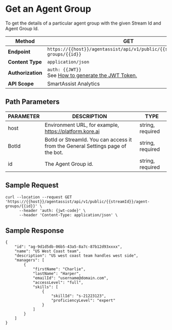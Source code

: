 # Get an Agent Group

To get the details of a particular agent group with the given Stream Id and Agent Group Id.

| **Method**        | GET                                                              |
|---------------|------------------------------------------------------------------|
| **Endpoint**      | `https://{{host}}/agentassist/api/v1/public/{{streamId}}/agent-groups/{{id}}` |
| **Content Type**  | `application/json`                                              |
| **Authorization** | `auth: {{JWT}}`<br>See [How to generate the JWT Token.](../automation/api-introduction.md#generating-the-jwt-token) |
| **API Scope**     | SmartAssist Analytics                                           |

## Path Parameters

| **PARAMETER** | **DESCRIPTION**                                                    | **TYPE**         |
|-----------|----------------------------------------------------------------|--------------|
| host      | Environment URL, for example, https://platform.kore.ai     | string, required |
| BotId     | BotId or StreamId. You can access it from the General Settings page of the bot. | string, required |
| id        | The Agent Group id.                                            | string, required |

## Sample Request

```
curl --location --request GET 'https://{{host}}/agentassist/api/v1/public/{{streamId}}/agent-groups/{{id}}' \
      --header 'auth: {jwt-code}' \
      --header 'Content-Type: application/json' \
```

## Sample Response

```
{
    "id": "ag-9d1d5db-06b5-43a5-8a7c-87b12d93xxxx",
    "name": "US West Coast team",
    "description": "US west coast team handles west side",
    "managers": [
        {
            "firstName": "Charlie",
            "lastName": "Harper",
            "emailId": "username@domain.com",
            "accessLevel": "full",
            "skills": [
                {
                    "skillId": "s-21223123",
                    "proficiencyLevel": "expert"
                }
            ]
        }
    ]
}
```